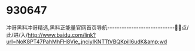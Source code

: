 # 930647
冲哥黑料冲哥精选,黑料正能量官网首页导航----------------------------📙📙点/此/进/入/http://www.baidu.com/link?url=NoK8PT47PahMhFH8Vie_jnciyIKNTTtVBQKpill6udK&amp;wd
